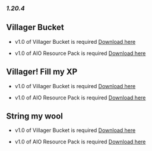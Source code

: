 ### _**1.20.4**_

## Villager Bucket

- v1.0 of Villager Bucket is required  [Download here](https://github.com/degiel1982/minecraft_datapacks/blob/main/Villager_Bucket/AIO_Villager_Bucket%5Bv1.0%5D.zip)

- v1.0 of AIO Resource Pack is required  [Download here](https://github.com/degiel1982/minecraft_datapacks/blob/main/AIO/AIO%5Bv1.0%5D.zip)

## Villager! Fill my XP

- v1.0 of Villager Bucket is required  [Download here](https://github.com/degiel1982/minecraft_datapacks/blob/main/Villager_Bucket/AIO_Villager_Bucket%5Bv1.0%5D.zip)

- v1.0 of AIO Resource Pack is required  [Download here](https://github.com/degiel1982/minecraft_datapacks/blob/main/AIO/AIO%5Bv1.0%5D.zip)

## String my wool

- v1.0 of Villager Bucket is required  [Download here](https://github.com/degiel1982/minecraft_datapacks/blob/main/Villager_Bucket/AIO_Villager_Bucket%5Bv1.0%5D.zip)

- v1.0 of AIO Resource Pack is required  [Download here](https://github.com/degiel1982/minecraft_datapacks/blob/main/AIO/AIO%5Bv1.0%5D.zip)

